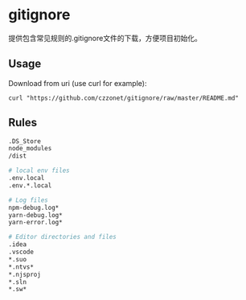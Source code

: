 # gitignore
提供包含常见规则的.gitignore文件的下载，方便项目初始化。

## Usage

Download from uri (use curl for example): 

```
curl "https://github.com/czzonet/gitignore/raw/master/README.md"
```

## Rules

```bash
.DS_Store
node_modules
/dist

# local env files
.env.local
.env.*.local

# Log files
npm-debug.log*
yarn-debug.log*
yarn-error.log*

# Editor directories and files
.idea
.vscode
*.suo
*.ntvs*
*.njsproj
*.sln
*.sw*
```
